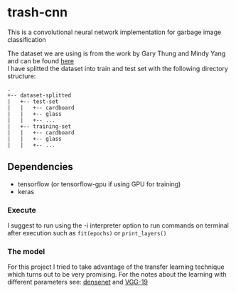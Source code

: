 # trash-cnn

This is a convolutional neural network implementation for garbage image classification

The dataset we are using is from the work by Gary Thung and Mindy Yang and can be found [here](https://github.com/garythung/trashnet/) \
I have splitted the dataset into train and test set with the following directory structure:
```
.
+-- dataset-splitted
|   +-- test-set
|   |   +-- cardboard
|   |   +-- glass
|   |   +-- ...
|   +-- training-set
|   |   +-- cardboard
|   |   +-- glass
|   |   +-- ...
```

## Dependencies
- tensorflow (or tensorflow-gpu if using GPU for training)
- keras

### Execute
I suggest to run using the -i interpreter option to run commands on terminal 
after execution such as `fit(epochs)` or `print_layers()`

### The model
For this project I tried to take advantage of the transfer learning technique which turns out to be very promising.
For the notes about the learning with different parameters see: [densenet](DENSENET-NOTES.MD) and [VGG-19](VGG19_NOTES.MD)